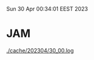 Sun 30 Apr 00:34:01 EEST 2023
# JAM
<a href='./cache/202304/30_00.log'>./cache/202304/30_00.log</a>
